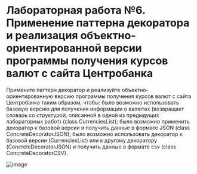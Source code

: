 # Лабораторная работа №6. Применение паттерна декоратора и реализация объектно-ориентированной версии программы получения курсов валют с сайта Центробанка
Примените паттерн декоратор и реализуйте объектно-ориентированную версию программы получения курсов валют с сайта Центробанка таким образом, чтобы: было возможно использовать базовую версию для получения информации о валютах (возвращает словарь со структурой, описанной в одной из предыдущих лабораторных работ) (class CurrenciesList); было возможно применить декоратор к базовой версии и получить данные в формате JSON (class ConcreteDecoratorJSON); было возможно использовать декоратор к базовой версии (CurrenciesList) или к другому декоратору (ConcreteDecoratorJSON) и получить данные в формате csv (class ConcreteDecoratorCSV).

![image](https://github.com/user-attachments/assets/0ec083bb-d7f9-4318-800c-ec2f31837b0f)
